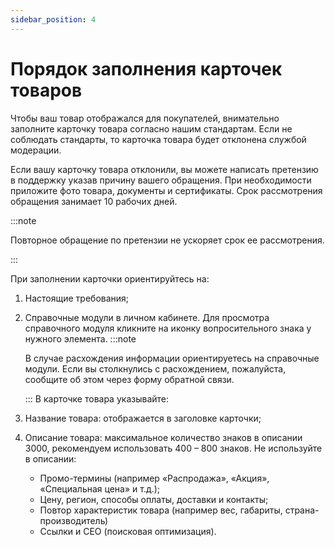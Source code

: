 ```yaml
---
sidebar_position: 4
---
```


# Порядок заполнения карточек товаров
Чтобы ваш товар отображался для покупателей, внимательно заполните карточку товара согласно нашим стандартам. Если не соблюдать стандарты, то карточка товара будет отклонена службой модерации.

Если вашу карточку товара отклонили, вы можете написать претензию в поддержку указав причину вашего обращения. При необходимости приложите фото товара, документы и сертификаты.
Срок рассмотрения обращения занимает 10 рабочих дней.

:::note
    
Повторное обращение по претензии не ускоряет срок ее рассмотрения.

:::

При заполнении карточки ориентируйтесь на:
1. Настоящие требования;
2. Справочные модули в личном кабинете.
    Для просмотра справочного модуля кликните на иконку вопросительного знака у нужного элемента.
    :::note 
    
    В случае расхождения информации ориентируетесь на справочные модули. Если вы столкнулись с расхождением, пожалуйста, сообщите об этом через форму обратной связи.
    
    :::
В карточке товара указывайте:
1. Название товара: отображается в заголовке карточки;
2. Описание товара: максимальное количество знаков в описании 3000, рекомендуем использовать 400 – 800 знаков.
    Не используйте в описании: 
    - Промо-термины (например «Распродажа», «Акция», «Специальная цена» и т.д.); 
    - Цену, регион, способы оплаты, доставки и контакты;
    - Повтор характеристик товара (например вес, габариты, страна-производитель)
    - Ссылки и СЕО (поисковая оптимизация).

